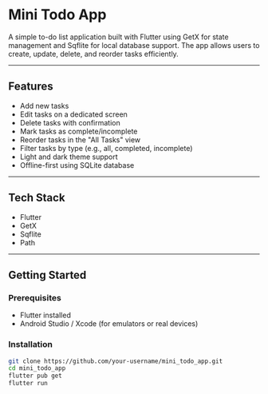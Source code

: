 # Mini Todo App

A simple to-do list application built with Flutter using GetX for state management and Sqflite for local database support. The app allows users to create, update, delete, and reorder tasks efficiently.

---

## Features

- Add new tasks
- Edit tasks on a dedicated screen
- Delete tasks with confirmation
- Mark tasks as complete/incomplete
- Reorder tasks in the "All Tasks" view
- Filter tasks by type (e.g., all, completed, incomplete)
- Light and dark theme support
- Offline-first using SQLite database

---

## Tech Stack

- Flutter
- GetX
- Sqflite
- Path

---

## Getting Started

### Prerequisites

- Flutter installed
- Android Studio / Xcode (for emulators or real devices)

### Installation

```bash
git clone https://github.com/your-username/mini_todo_app.git
cd mini_todo_app
flutter pub get
flutter run
